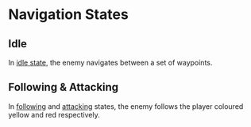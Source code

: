 # Navigation States

## Idle
In [idle state](https://github.com/CatSandwich/AI/blob/master/Assets/Scripts/StateMachine/IdleState.cs), the enemy navigates between a set of waypoints.

## Following & Attacking
In [following](https://github.com/CatSandwich/AI/blob/master/Assets/Scripts/StateMachine/FollowState.cs) and 
[attacking](https://github.com/CatSandwich/AI/blob/master/Assets/Scripts/StateMachine/AttackState.cs) states,
the enemy follows the player coloured yellow and red respectively.
